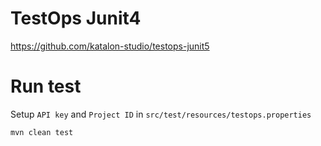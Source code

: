 # TestOps Junit4
https://github.com/katalon-studio/testops-junit5

# Run test
Setup `API key` and `Project ID` in `src/test/resources/testops.properties`
```
mvn clean test
```
